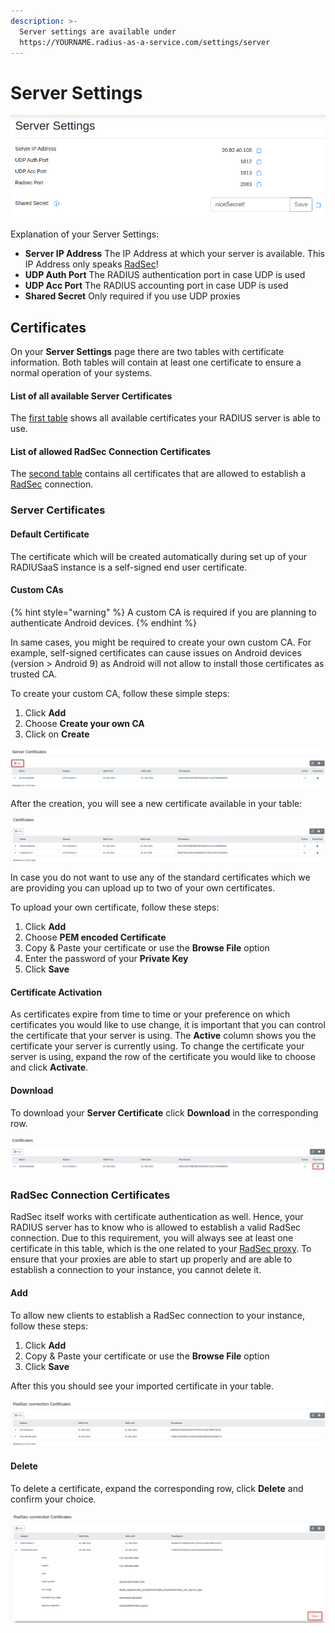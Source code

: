 ```yaml
---
description: >-
  Server settings are available under
  https://YOURNAME.radius-as-a-service.com/settings/server
---
```


# Server Settings

![Exemplary Server Settings](../.gitbook/assets/image%20%2847%29.png)

Explanation of your Server Settings:

* **Server IP Address** The IP Address at which your server is available. This IP Address only speaks [RadSec](../details.md#what-is-radsec)!
* **UDP Auth Port** The RADIUS authentication port in case UDP is used
* **UDP Acc Port** The RADIUS accounting port in case UDP is used
* **Shared Secret** Only required if you use UDP proxies

## Certificates

On your **Server Settings** page there are two tables with certificate information. Both tables will contain at least one certificate to ensure a normal operation of your systems.  

#### List of all available Server Certificates

The [first table](settings-server.md#server-certificates) shows all available certificates your RADIUS server is able to use. 

#### List of allowed RadSec Connection Certificates

The [second table](settings-server.md#radsec-connection-certificates) contains all certificates that are allowed to establish a [RadSec](../details.md#what-is-radsec) connection. 

### Server Certificates

#### Default Certificate

The certificate which will be created automatically during set up of your RADIUSaaS instance is a self-signed end user certificate. 

#### Custom CAs

{% hint style="warning" %}
A custom CA is required if you are planning to authenticate Android devices.
{% endhint %}

In same cases, you might be required to create your own custom CA. For example, self-signed certificates can cause issues on Android devices \(version &gt; Android 9\) as Android will not allow to install those certificates as trusted CA. 

To create your custom CA, follow these simple steps: 

1. Click **Add**
2. Choose **Create your own CA**
3. Click on **Create**

![](../.gitbook/assets/image%20%2852%29.png)

After the creation, you will see a new certificate available in your table:

![](../.gitbook/assets/image%20%2846%29.png)

In case you do not want to use any of the standard certificates which we are providing you can upload up to two of your own certificates.

To upload your own certificate, follow these steps:

1. Click **Add**
2. Choose **PEM encoded Certificate**
3. Copy & Paste your certificate or use the **Browse File** option
4. Enter the password of your **Private Key** 
5. Click **Save**

#### Certificate Activation

As certificates expire from time to time or your preference on which certificates you would like to use change, it is important that you can control the certificate that your server is using. The **Active** column shows you the certificate your server is currently using. To change the certificate your server is using, expand the row of the certificate you would like to choose and click **Activate**. 

#### Download

To download your **Server Certificate**  click **Download** in the corresponding row.

![](../.gitbook/assets/image%20%2854%29.png)

### RadSec Connection Certificates

RadSec itself works with certificate authentication as well. Hence, your RADIUS server has to know who is allowed to establish a valid RadSec connection. Due to this requirement, you will always see at least one certificate in this table, which is the one related to your [RadSec proxy](settings-proxy.md). To ensure that your proxies are able to start up properly and are able to establish a connection to your instance, you cannot delete it. 

#### Add

To allow new clients to establish a RadSec connection to your instance, follow these steps:

1. Click **Add**
2. Copy & Paste your certificate or use the **Browse File** option
3. Click **Save**

After this you should see your imported certificate in your table.

![](../.gitbook/assets/image%20%2848%29.png)

#### Delete

To delete a certificate, expand the corresponding row, click **Delete** and confirm your choice. 

![](../.gitbook/assets/image%20%2853%29.png)

